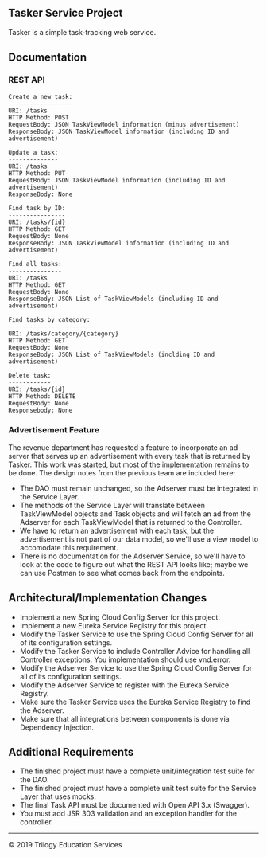 ## Tasker Service Project

Tasker is a simple task-tracking web service. 

## Documentation

### REST API

```javasc
Create a new task:
------------------
URI: /tasks
HTTP Method: POST
RequestBody: JSON TaskViewModel information (minus advertisement)
ResponseBody: JSON TaskViewModel information (including ID and advertisement)

Update a task:
--------------
URI: /tasks
HTTP Method: PUT
RequestBody: JSON TaskViewModel information (including ID and advertisement)
ResponseBody: None

Find task by ID:
----------------
URI: /tasks/{id}
HTTP Method: GET
RequestBody: None
ResponseBody: JSON TaskViewModel information (including ID and advertisement)

Find all tasks:
---------------
URI: /tasks
HTTP Method: GET
RequestBody: None
ResponseBody: JSON List of TaskViewModels (including ID and advertisement)

Find tasks by category:
-----------------------
URI: /tasks/category/{category}
HTTP Method: GET
RequestBody: None
ResponseBody: JSON List of TaskViewModels (inclding ID and advertisement)

Delete task:
------------
URI: /tasks/{id}
HTTP Method: DELETE
RequestBody: None
Responsebody: None
```

### Advertisement Feature

The revenue department has requested a feature to incorporate an ad server that serves up an advertisement with every task that is returned by Tasker. This work was started, but most of the implementation remains to be done. The design notes from the previous team are included here:


* The DAO must remain unchanged, so the Adserver must be integrated in the Service Layer.
* The methods of the Service Layer will translate between TaskViewModel objects and Task objects and will fetch an ad from the Adserver for each TaskViewModel that is returned to the Controller.
* We have to return an advertisement with each task, but the advertisement is not part of our data model, so we'll use a view model to accomodate this requirement.
* There is no documentation for the Adserver Service, so we'll have to look at the code to figure out what the REST API looks like; maybe we can use Postman to see what comes back from the endpoints.



## Architectural/Implementation Changes

* Implement a new Spring Cloud Config Server for this project.
* Implement a new Eureka Service Registry for this project.
* Modify the Tasker Service to use the Spring Cloud Config Server for all of its configuration settings.
* Modify the Tasker Service to include Controller Advice for handling all Controller exceptions. You implementation should use vnd.error.
* Modify the Adserver Service to use the Spring Cloud Config Server for all of its configuration settings.
* Modify the Adserver Service to register with the Eureka Service Registry.
* Make sure the Tasker Service uses the Eureka Service Registry to find the Adserver.
* Make sure that all integrations between components is done via Dependency Injection.

## Additional Requirements

* The finished project must have a complete unit/integration test suite for the DAO.
* The finished project must have a complete unit test suite for the Service Layer that uses mocks.
* The final Task API must be documented with Open API 3.x (Swagger).
* You must add JSR 303 validation and an exception handler for the controller.

---

© 2019 Trilogy Education Services
